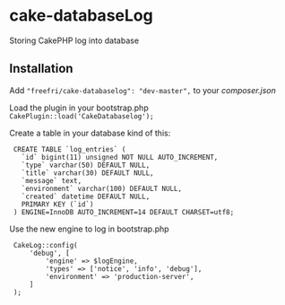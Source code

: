 cake-databaseLog
================

Storing CakePHP log into database

## Installation

 Add `"freefri/cake-databaselog": "dev-master",` to your *composer.json*

 Load the plugin in your bootstrap.php `CakePlugin::load('CakeDatabaselog');`

 Create a table in your database kind of this:

     CREATE TABLE `log_entries` (
       `id` bigint(11) unsigned NOT NULL AUTO_INCREMENT,
       `type` varchar(50) DEFAULT NULL,
       `title` varchar(30) DEFAULT NULL,
       `message` text,
       `environment` varchar(100) DEFAULT NULL,
       `created` datetime DEFAULT NULL,
       PRIMARY KEY (`id`)
     ) ENGINE=InnoDB AUTO_INCREMENT=14 DEFAULT CHARSET=utf8;

 Use the new engine to log in bootstrap.php

     CakeLog::config(
         'debug', [
             'engine' => $logEngine,
             'types' => ['notice', 'info', 'debug'],
             'environment' => 'production-server',
         ]
     );

